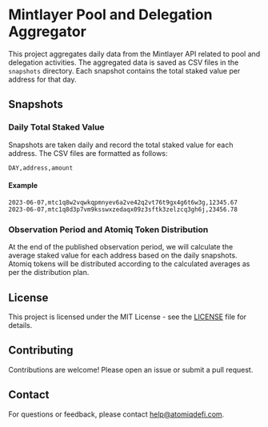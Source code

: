 # Mintlayer Pool and Delegation Aggregator 

This project aggregates daily data from the Mintlayer API related to pool and delegation activities. The aggregated data is saved as CSV files in the `snapshots` directory. Each snapshot contains the total staked value per address for that day.

## Snapshots

### Daily Total Staked Value

Snapshots are taken daily and record the total staked value for each address. The CSV files are formatted as follows:

```
DAY,address,amount
```

#### Example

```csv
2023-06-07,mtc1q8w2vqwkqpmnyev6a2ve42q2vt76t9gx4g6t6w3g,12345.67
2023-06-07,mtc1q8d3p7vm9ksswxzedaqx09z3sftk3zelzcq3gh6j,23456.78
```

### Observation Period and Atomiq Token Distribution

At the end of the published observation period, we will calculate the average staked value for each address based on the daily snapshots. Atomiq tokens will be distributed according to the calculated averages as per the distribution plan.

## License

This project is licensed under the MIT License - see the [LICENSE](LICENSE) file for details.

## Contributing

Contributions are welcome! Please open an issue or submit a pull request.

## Contact

For questions or feedback, please contact [help@atomiqdefi.com](mailto:help@atomiqdefi.com).

